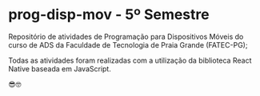 # prog-disp-mov - 5º Semestre

Repositório de atividades de Programação para Dispositivos Móveis do curso de ADS da Faculdade de Tecnologia de Praia Grande (FATEC-PG);

Todas as atividades foram realizadas com a utilização da biblioteca React Native baseada em JavaScript.

😎🤓

